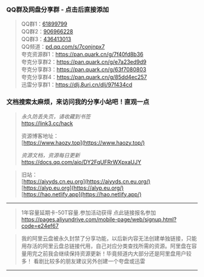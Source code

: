 
### QQ群及网盘分享群 - 点击后直接添加  

>QQ群1：[61899799](http://qm.qq.com/cgi-bin/qm/qr?_wv=1027&k=T_btgrc1fmkp3Lq4qER1hWEQKrKCO6aZ&authKey=eKjWwGXwyDx%2Bepfvqt2kVnvcBLocuY2DHNbo17fidG1k%2B7OehtIWp1zvfH040kcD&noverify=0&group_code=61899799)  
QQ群2：[906966228](http://qm.qq.com/cgi-bin/qm/qr?_wv=1027&k=TxQ8ujkGD8MCOmSm556Zw1f-HcyyuSpY&authKey=m0rz9kb1LTcFiOSAcjtMsLYZGftghwkQlquypcEAiPkjXhSKAu%2F4208yV%2BGM48lX&noverify=0&group_code=906966228)  
QQ群3：[436413013](https://qm.qq.com/cgi-bin/qm/qr?_wv=1027&k=A-SbdNlQBnOAGo-eYrLr4_mbhav1P82B&authKey=uMzXGE3SFvt%2BxQB1QVFbm19Xm%2BuauUMH4rIqzzpJw0AKmqx6fiX0oAXBymq1ZCq1&noverify=0&group_code=436413013)  
QQ频道：[pd.qq.com/s/7conjnpx7](https://pd.qq.com/s/7conjnpx7)  
夸克资源群1：<https://pan.quark.cn/g/7f40fd8b36>  
夸克分享群2：<https://pan.quark.cn/g/e7a23ed9d9>  
夸克分享群3：<https://pan.quark.cn/g/63f7080803>  
夸克分享群4：<https://pan.quark.cn/g/85dd4ec257>  
迅雷分享群1：<https://dlj.8uri.cn/dlj/97f434cd>  

### 文档搜索太麻烦，来访问我的分享小站吧！直观一点  



> *永久防丢失页，请收藏到书签*  
<https://link3.cc/hack>  
>
>
> 资源博客地址：  
> [https://www.haozy.top](https://www.haozy.top/)  
>
>
> *资源文档，资源每日更新*  
<https://docs.qq.com/aio/DY2FqUFRrWXpxaUJY>  

> 旧站：  
>[https://aiyyds.cn.eu.org](https://aiyyds.cn.eu.org/)  
>[https://alyp.eu.org](https://alyp.eu.org/)  
>[https://hao.netlify.app](https://hao.netlify.app/)  

---

>1年容量延期卡-50T容量.参加活动获得 点此链接报名参加  
<https://pages.aliyundrive.com/mobile-page/web/signup.html?code=e24ef67>

>我的阿里云盘被永久封禁了分享功能，以后新内容无法创建单独链接，只能用存活的阿里云盘总链接代用，自己对应分类查找所需的资源。阿里盘在容量用完之前我会继续保持资源更新！毕竟频道内大部分还是阿里盘用户较多！ 看剧比较多的朋友建议另外创建一个夸盘或迅雷

----

<span id="sitetime"></span>

<!-- Google tag (gtag.js) -->
<script async src="https://www.googletagmanager.com/gtag/js?id=G-291R66VCRB"></script>
<script>
  window.dataLayer = window.dataLayer || [];
  function gtag(){dataLayer.push(arguments);}
  gtag('js', new Date());

  gtag('config', 'G-291R66VCRB');
</script>